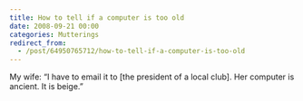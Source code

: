 ```yaml
---
title: How to tell if a computer is too old
date: 2008-09-21 00:00
categories: Mutterings
redirect_from:
  - /post/64950765712/how-to-tell-if-a-computer-is-too-old
---
```

My wife: &ldquo;I have to email it to [the president of a local club]. Her computer is ancient. It is beige.&rdquo;
